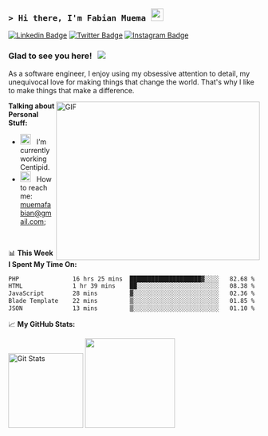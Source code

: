 ### <samp>&gt; Hi there, I'm Fabian Muema <img src="https://media.giphy.com/media/hvRJCLFzcasrR4ia7z/giphy.gif" width="25"> </samp>

[![Linkedin Badge](https://img.shields.io/badge/-LinkedIn-0e76a8?style=flat-square&logo=Linkedin&logoColor=white)](https://linkedin.com/in/fabian-muema)
[![Twitter Badge](https://img.shields.io/badge/-Twitter-00acee?style=flat-square&logo=Twitter&logoColor=white)](https://twitter.com/f_mwema)
[![Instagram Badge](https://img.shields.io/badge/-Instagram-e4405f?style=flat-square&logo=Instagram&logoColor=white)](https://instagram.com/fabianmuema/)

### Glad to see you here! &nbsp; ![](https://visitor-badge.glitch.me/badge?page_id=fabianmuema)

As a software engineer, I enjoy using my obsessive attention to detail, my unequivocal love for making things that change the world. That's why I like to make things that make a difference.

<img align="right" alt="GIF" src="https://github.com/Gapur/Gapur/blob/main/assets/coding.gif?raw=true" width="408" height="318" />


**Talking about Personal Stuff:**

- <img src="https://github.com/Gapur/Gapur/blob/main/assets/developer.gif?raw=true" width="21" />&nbsp;&nbsp; I’m currently working Centipid.
- <img src="https://github.com/Gapur/Gapur/blob/main/assets/letterbox.gif?raw=true" width="21" />&nbsp;&nbsp; How to reach me: muemafabian@gmail.com;
</br>

📊 **This Week I Spent My Time On:**
<!--START_SECTION:waka-->

```txt
PHP               16 hrs 25 mins  ████████████████████▓░░░░   82.68 %
HTML              1 hr 39 mins    ██░░░░░░░░░░░░░░░░░░░░░░░   08.38 %
JavaScript        28 mins         ▓░░░░░░░░░░░░░░░░░░░░░░░░   02.36 %
Blade Template    22 mins         ▒░░░░░░░░░░░░░░░░░░░░░░░░   01.85 %
JSON              13 mins         ▒░░░░░░░░░░░░░░░░░░░░░░░░   01.10 %
```

<!--END_SECTION:waka-->


📈 **My GitHub Stats:**

<p>
<a href="https://github.com/danharrin"><img alt="Git Stats" src="https://github-readme-stats.vercel.app/api?username=fabianmuema&show_icons=true&include_all_commits=true" height="150" /></a>
  <img height="180em" src="https://github-readme-stats.vercel.app/api/top-langs/?username=fabianmuema"/>
</p>



